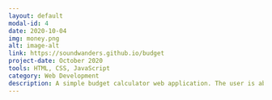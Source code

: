 ```yaml
---
layout: default
modal-id: 4
date: 2020-10-04
img: money.png
alt: image-alt
link: https://soundwanders.github.io/budget
project-date: October 2020
tools: HTML, CSS, JavaScript
category: Web Development
description: A simple budget calculator web application. The user is able to input their monthly income, create a list of expenses and calculate their remaining budget. Regular expressions are used to check all user inputs for correct values."
---
```

